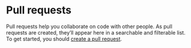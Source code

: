 # Pull requests

Pull requests help you collaborate on code with other people. As pull requests are created, they’ll appear here in a searchable and filterable list. To get started, you should [create a pull request](https://github.com/necatichdar/etablo_csv_flutter/compare).

